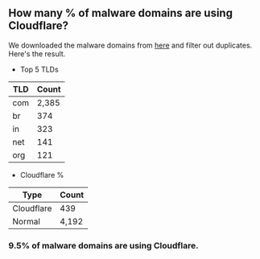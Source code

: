## How many % of malware domains are using Cloudflare?


We downloaded the malware domains from [here](https://urlhaus.abuse.ch) and filter out duplicates.
Here's the result.


[//]: # (start replacement)


- Top 5 TLDs

| TLD | Count |
| --- | --- |
| com | 2,385 |
| br | 374 |
| in | 323 |
| net | 141 |
| org | 121 |


- Cloudflare %

| Type | Count |
| --- | --- |
| Cloudflare | 439 |
| Normal | 4,192 |


### 9.5% of malware domains are using Cloudflare.